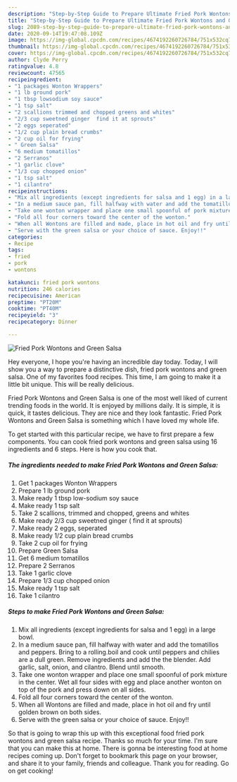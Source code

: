 ```yaml
---
description: "Step-by-Step Guide to Prepare Ultimate Fried Pork Wontons and Green Salsa"
title: "Step-by-Step Guide to Prepare Ultimate Fried Pork Wontons and Green Salsa"
slug: 2089-step-by-step-guide-to-prepare-ultimate-fried-pork-wontons-and-green-salsa
date: 2020-09-14T19:47:08.109Z
image: https://img-global.cpcdn.com/recipes/4674192260726784/751x532cq70/fried-pork-wontons-and-green-salsa-recipe-main-photo.jpg
thumbnail: https://img-global.cpcdn.com/recipes/4674192260726784/751x532cq70/fried-pork-wontons-and-green-salsa-recipe-main-photo.jpg
cover: https://img-global.cpcdn.com/recipes/4674192260726784/751x532cq70/fried-pork-wontons-and-green-salsa-recipe-main-photo.jpg
author: Clyde Perry
ratingvalue: 4.8
reviewcount: 47565
recipeingredient:
- "1 packages Wonton Wrappers"
- "1 lb ground pork"
- "1 tbsp lowsodium soy sauce"
- "1 tsp salt"
- "2 scallions trimmed and chopped greens and whites"
- "2/3 cup sweetned ginger  find it at sprouts"
- "2 eggs seperated"
- "1/2 cup plain bread crumbs"
- "2 cup oil for frying"
- " Green Salsa"
- "6 medium tomatillos"
- "2 Serranos"
- "1 garlic clove"
- "1/3 cup chopped onion"
- "1 tsp salt"
- "1 cilantro"
recipeinstructions:
- "Mix all ingredients (except ingredients for salsa and 1 egg) in a large bowl."
- "In a medium sauce pan, fill halfway with water and add the tomatillos and peppers. Bring to a rolling.boil and cook until peppers and chilies are a dull green. Remove ingredients and add the the blender. Add garlic, salt, onion, and cilantro. Blend until smooth."
- "Take one wonton wrapper and place one small spoonful of pork mixture in the center. Wet all four sides with egg and place another wonton on top of the pork and press down on all sides."
- "Fold all four corners toward the center of the wonton."
- "When all Wontons are filled and made, place in hot oil and fry until golden brown on both sides."
- "Serve with the green salsa or your choice of sauce. Enjoy!!"
categories:
- Recipe
tags:
- fried
- pork
- wontons

katakunci: fried pork wontons 
nutrition: 246 calories
recipecuisine: American
preptime: "PT20M"
cooktime: "PT40M"
recipeyield: "3"
recipecategory: Dinner

---
```



![Fried Pork Wontons and Green Salsa](https://img-global.cpcdn.com/recipes/4674192260726784/751x532cq70/fried-pork-wontons-and-green-salsa-recipe-main-photo.jpg)

Hey everyone, I hope you're having an incredible day today. Today, I will show you a way to prepare a distinctive dish, fried pork wontons and green salsa. One of my favorites food recipes. This time, I am going to make it a little bit unique. This will be really delicious.



Fried Pork Wontons and Green Salsa is one of the most well liked of current trending foods in the world. It is enjoyed by millions daily. It is simple, it is quick, it tastes delicious. They are nice and they look fantastic. Fried Pork Wontons and Green Salsa is something which I have loved my whole life.


To get started with this particular recipe, we have to first prepare a few components. You can cook fried pork wontons and green salsa using 16 ingredients and 6 steps. Here is how you cook that.

<!--inarticleads1-->

##### The ingredients needed to make Fried Pork Wontons and Green Salsa:

1. Get 1 packages Wonton Wrappers
1. Prepare 1 lb ground pork
1. Make ready 1 tbsp low-sodium soy sauce
1. Make ready 1 tsp salt
1. Take 2 scallions, trimmed and chopped, greens and whites
1. Make ready 2/3 cup sweetned ginger ( find it at sprouts)
1. Make ready 2 eggs, seperated
1. Make ready 1/2 cup plain bread crumbs
1. Take 2 cup oil for frying
1. Prepare  Green Salsa
1. Get 6 medium tomatillos
1. Prepare 2 Serranos
1. Take 1 garlic clove
1. Prepare 1/3 cup chopped onion
1. Make ready 1 tsp salt
1. Take 1 cilantro




<!--inarticleads2-->

##### Steps to make Fried Pork Wontons and Green Salsa:

1. Mix all ingredients (except ingredients for salsa and 1 egg) in a large bowl.
1. In a medium sauce pan, fill halfway with water and add the tomatillos and peppers. Bring to a rolling.boil and cook until peppers and chilies are a dull green. Remove ingredients and add the the blender. Add garlic, salt, onion, and cilantro. Blend until smooth.
1. Take one wonton wrapper and place one small spoonful of pork mixture in the center. Wet all four sides with egg and place another wonton on top of the pork and press down on all sides.
1. Fold all four corners toward the center of the wonton.
1. When all Wontons are filled and made, place in hot oil and fry until golden brown on both sides.
1. Serve with the green salsa or your choice of sauce. Enjoy!!




So that is going to wrap this up with this exceptional food fried pork wontons and green salsa recipe. Thanks so much for your time. I'm sure that you can make this at home. There is gonna be interesting food at home recipes coming up. Don't forget to bookmark this page on your browser, and share it to your family, friends and colleague. Thank you for reading. Go on get cooking!
